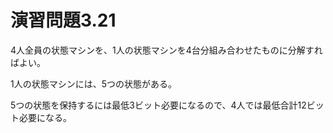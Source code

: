 # 演習問題3.21

4人全員の状態マシンを、1人の状態マシンを4台分組み合わせたものに分解すればよい。

1人の状態マシンには、5つの状態がある。

5つの状態を保持するには最低3ビット必要になるので、4人では最低合計12ビット必要になる。
